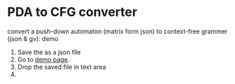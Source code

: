 # PDA to CFG converter

 convert a push-down automaton (matrix form json) to context-free grammer (json & gv): demo

1. Save the as a json file
2. Go to [demo page](https://github.com/ubeito/ubeito.github.io/blob/main/PDAtoCFG.html).
3. Drop the saved file in text area
4. 
 
